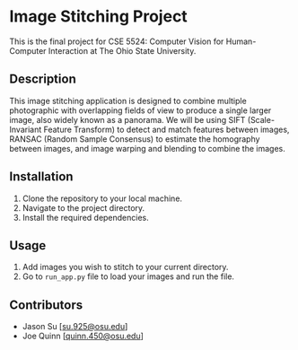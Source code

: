# Image Stitching Project

This is the final project for CSE 5524: Computer Vision for Human-Computer Interaction at The Ohio State University.

## Description

This image stitching application is designed to combine multiple photographic with overlapping fields of view to produce a single larger image, also widely known as a panorama. We will be using SIFT (Scale-Invariant Feature Transform) to detect and match features between images, RANSAC (Random Sample Consensus) to estimate the homography between images, and image warping and blending to combine the images.

## Installation

1. Clone the repository to your local machine.
2. Navigate to the project directory.
3. Install the required dependencies.

## Usage

1. Add images you wish to stitch to your current directory.
2. Go to `run_app.py` file to load your images and run the file.

## Contributors

- Jason Su [su.925@osu.edu]
- Joe Quinn [quinn.450@osu.edu]

